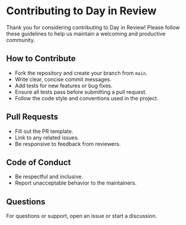 # Contributing to Day in Review

Thank you for considering contributing to Day in Review! Please follow these guidelines to help us maintain a welcoming and productive community.

## How to Contribute
- Fork the repository and create your branch from `main`.
- Write clear, concise commit messages.
- Add tests for new features or bug fixes.
- Ensure all tests pass before submitting a pull request.
- Follow the code style and conventions used in the project.

## Pull Requests
- Fill out the PR template.
- Link to any related issues.
- Be responsive to feedback from reviewers.

## Code of Conduct
- Be respectful and inclusive.
- Report unacceptable behavior to the maintainers.

## Questions
For questions or support, open an issue or start a discussion.
